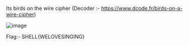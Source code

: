 Its birds on the wire cipher (Decoder :- https://www.dcode.fr/birds-on-a-wire-cipher)

![image](https://user-images.githubusercontent.com/86155751/184544203-a49f63c0-733a-4e96-99a4-7c3cdd936f1f.png)

Flag:- SHELL{WELOVESINGING}
